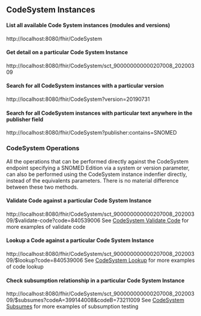 ## CodeSystem Instances

#### List all available Code System instances (modules and versions)
http://localhost:8080/fhir/CodeSystem

#### Get detail on a particular Code System Instance
http://localhost:8080/fhir/CodeSystem/sct_900000000000207008_20200309

#### Search for all CodeSystem instances with a particular version
http://localhost:8080/fhir/CodeSystem?version=20190731

#### Search for all CodeSystem instances with particular text anywhere in the publisher field
http://localhost:8080/fhir/CodeSystem?publisher:contains=SNOMED

### CodeSystem Operations

All the operations that can be performed directly against the CodeSystem endpoint specifying a SNOMED Edition via a system or version parameter, can also be performed using the CodeSystem instance indenfier directly, instead of the equivalents parameters. There is no material difference between these two methods.

#### Validate Code against a particular Code System Instance
http://localhost:8080/fhir/CodeSystem/sct_900000000000207008_20200309/$validate-code?code=840539006
See [CodeSystem Validate Code](fhir-resources/code-system-validate-code.md) for more examples of validate code

#### Lookup a Code against a particular Code System Instance
http://localhost:8080/fhir/CodeSystem/sct_900000000000207008_20200309/$lookup?code=840539006
See [CodeSystem Lookup](fhir-resources/code-system-lookup.md) for more examples of code lookup

#### Check subsumption relationship in a particular Code System Instance
http://localhost:8080/fhir/CodeSystem/sct_900000000000207008_20200309/$subsumes?codeA=399144008&codeB=73211009
See [CodeSystem Subsumes](fhir-resources/code-system-subsumes.md) for more examples of subsumption testing